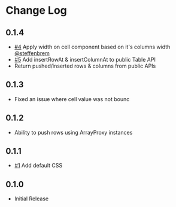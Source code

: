 # Change Log

## 0.1.4
- [#4](https://github.com/offirgolan/ember-light-table/pull/4) Apply width on cell component based on it's columns width [@steffenbrem](https://github.com/steffenbrem)
- [#5](https://github.com/offirgolan/ember-light-table/issues/5) Add insertRowAt & insertColumnAt to public Table API
- Return pushed/inserted rows & columns from public APIs

## 0.1.3
- Fixed an issue where cell value was not bounc

## 0.1.2
- Ability to push rows using ArrayProxy instances

## 0.1.1
- [#1](https://github.com/offirgolan/ember-light-table/issues/1) Add default CSS

## 0.1.0
- Initial Release
